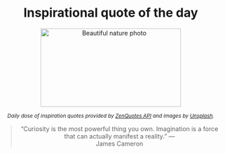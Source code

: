 
<div align="center">

# Inspirational quote of the day

<img src="./data/photo.jpeg" alt="Beautiful nature photo" width="320" height="180">

<sub><i>Daily dose of inspiration quotes provided by [ZenQuotes API](https://zenquotes.io/) and images by [Unsplash](https://unsplash.com/).</i></sub>


<blockquote>&ldquo;Curiosity is the most powerful thing you own. Imagination is a force that can actually manifest a reality.&rdquo; &mdash; <footer>James Cameron</footer></blockquote>

</div>
